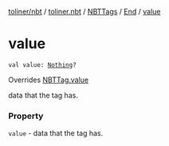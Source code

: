 [toliner/nbt](../../../index.md) / [toliner.nbt](../../index.md) / [NBTTags](../index.md) / [End](index.md) / [value](./value.md)

# value

`val value: `[`Nothing`](https://kotlinlang.org/api/latest/jvm/stdlib/kotlin/-nothing/index.html)`?`

Overrides [NBTTag.value](../../-n-b-t-tag/value.md)

data that the tag has.

### Property

`value` - data that the tag has.